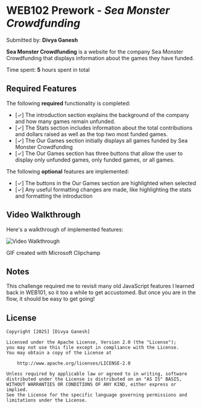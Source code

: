# WEB102 Prework - *Sea Monster Crowdfunding*

Submitted by: **Divya Ganesh**

**Sea Monster Crowdfunding** is a website for the company Sea Monster Crowdfunding that displays information about the games they have funded.

Time spent: **5** hours spent in total

## Required Features

The following **required** functionality is completed:

* [✓] The introduction section explains the background of the company and how many games remain unfunded.
* [✓] The Stats section includes information about the total contributions and dollars raised as well as the top two most funded games.
* [✓] The Our Games section initially displays all games funded by Sea Monster Crowdfunding
* [✓] The Our Games section has three buttons that allow the user to display only unfunded games, only funded games, or all games.

The following **optional** features are implemented:

* [✓] The buttons in the Our Games section are highlighted when selected
* [✓] Any useful formatting changes are made, like highlighting the stats and formatting the introduction

## Video Walkthrough

Here's a walkthrough of implemented features:

<img src='https://i.imgur.com/2TZ9Exu.gif' title='Video Walkthrough' width='' alt='Video Walkthrough' />

<!-- Replace this with whatever GIF tool you used! -->
GIF created with Microsoft Clipchamp  
<!-- Recommended tools:
[Kap](https://getkap.co/) for macOS
[ScreenToGif](https://www.screentogif.com/) for Windows
[peek](https://github.com/phw/peek) for Linux. -->

## Notes

This challenge required me to revisit many old JavaScript features I learned back in WEB101, so it too a while to get accustomed. But once you are in the flow, it should be easy to get going!

## License

    Copyright [2025] [Divya Ganesh]

    Licensed under the Apache License, Version 2.0 (the "License");
    you may not use this file except in compliance with the License.
    You may obtain a copy of the License at

        http://www.apache.org/licenses/LICENSE-2.0

    Unless required by applicable law or agreed to in writing, software
    distributed under the License is distributed on an "AS IS" BASIS,
    WITHOUT WARRANTIES OR CONDITIONS OF ANY KIND, either express or implied.
    See the License for the specific language governing permissions and
    limitations under the License.
